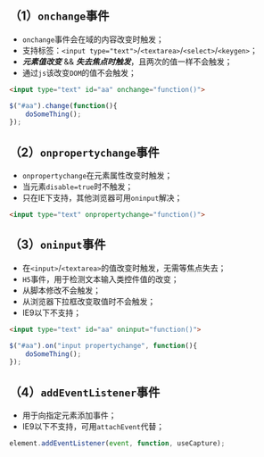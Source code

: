 ## （1）`onchange`事件

- `onchange`事件会在域的内容改变时触发；
- 支持标签：`<input type="text">`/`<textarea>`/`<select>`/`<keygen>`；
- ***元素值改变*** && ***失去焦点时触发***，且两次的值一样不会触发；
- 通过`js`该改变`DOM`的值不会触发；

```html
<input type="text" id="aa" onchange="function()">
```

```javascript
$("#aa").change(function(){
    doSomeThing();
});
```

## （2）`onpropertychange`事件

- `onpropertychange`在元素属性改变时触发；
- 当元素`disable=true`时不触发；
- 只在IE下支持，其他浏览器可用`oninput`解决；

```html
<input type="text" onpropertychange="function()">
```

## （3）`oninput`事件

- 在`<input>`/`<textarea>`的值改变时触发，无需等焦点失去；
- `H5`事件，用于检测文本输入类控件值的改变；
- 从脚本修改不会触发；
- 从浏览器下拉框改变取值时不会触发；
- IE9以下不支持；

```html
<input type="text" id="aa" oninput="function()">
```

```js
$("#aa").on("input propertychange", function(){
    doSomeThing();
});
```

## （4）`addEventListener`事件

- 用于向指定元素添加事件；
- IE9以下不支持，可用`attachEvent`代替；

```js
element.addEventListener(event, function, useCapture);
```

